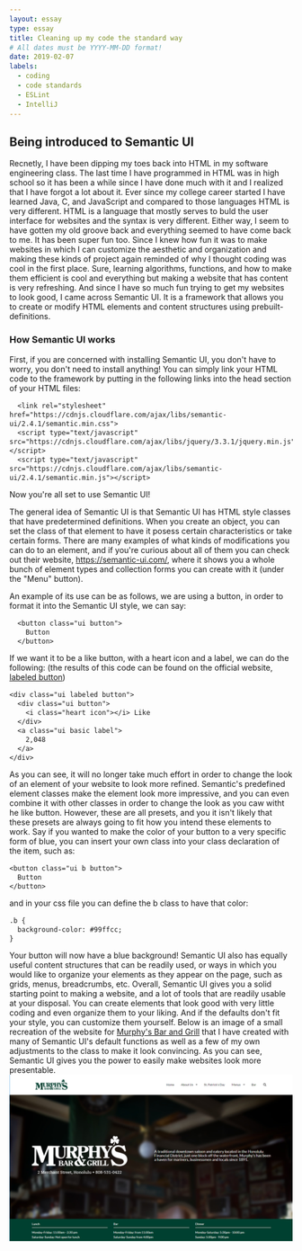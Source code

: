 ```yaml
---
layout: essay
type: essay
title: Cleaning up my code the standard way
# All dates must be YYYY-MM-DD format!
date: 2019-02-07
labels:
  - coding
  - code standards
  - ESLint
  - IntelliJ
---
```


## Being introduced to Semantic UI

  Recnetly, I have been dipping my toes back into HTML in my software engineering class. The last time I have programmed in HTML was in high school so it has been a while since I have done much with it and I realized that I have forgot a lot about it. Ever since my college career started I have learned Java, C, and JavaScript and compared to those languages HTML is very different. HTML is a language that mostly serves to buld the user interface for websites and the syntax is very different. Either way, I seem to have gotten my old groove back and everything seemed to have come back to me. It has been super fun too. Since I knew how fun it was to make websites in which I can customize the aesthetic and organization and making these kinds of project again reminded of why I thought coding was cool in the first place. Sure, learning algorithms, functions, and how to make them efficient is cool and everything but making a website that has content is very refreshing. And since I have so much fun trying to get my websites to look good, I came across Semantic UI. It is a framework that allows you to create or modify HTML elements and content structures using prebuilt-definitions. 
  
### How Semantic UI works

   First, if you are concerned with installing Semantic UI, you don't have to worry, you don't need to install anything! You can simply link your HTML code to the framework by putting in the following links into the head section of your HTML files:
```
  <link rel="stylesheet" href="https://cdnjs.cloudflare.com/ajax/libs/semantic-ui/2.4.1/semantic.min.css">
  <script type="text/javascript" src="https://cdnjs.cloudflare.com/ajax/libs/jquery/3.3.1/jquery.min.js"></script>
  <script type="text/javascript" src="https://cdnjs.cloudflare.com/ajax/libs/semantic-ui/2.4.1/semantic.min.js"></script>
```
Now you're all set to use Semantic UI!

  The general idea of Semantic UI is that Semantic UI has HTML style classes that have predetermined definitions. When you create an object, you can set the class of that element to have it posess certain characteristics or take certain forms. There are many examples of what kinds of modifications you can do to an element, and if you're curious about all of them you can check out their website, <a href="https://semantic-ui.com/">https://semantic-ui.com/</a>, where it shows you a whole bunch of element types and collection forms you can create with it (under the "Menu" button).
  
  An example of its use can be as follows, we are using a button, in order to format it into the Semantic UI style, we can say:
```
  <button class="ui button">
    Button
  </button>
```
If we want it to be a like button, with a heart icon and a label, we can do the following: (the results of this code can be found on the official website, <a href="https://semantic-ui.com/elements/button.html#labeled">labeled button</a>)
```
<div class="ui labeled button">
  <div class="ui button">
    <i class="heart icon"></i> Like
  </div>
  <a class="ui basic label">
    2,048
  </a>
</div>
```
  As you can see, it will no longer take much effort in order to change the look of an element of your website to look more refined. Semantic's predefined element classes make the element look more impressive, and you can even combine it with other classes in order to change the look as you caw witht he like button. However, these are all presets, and you it isn't likely that these presets are always going to fit how you intend these elements to work. Say if you wanted to make the color of your button to a very specific form of blue, you can insert your own class into your class declaration of the item, such as:
  ```
  <button class="ui b button">
    Button
  </button>
  ```
  and in your css file you can define the b class to have that color:
  ```
  .b {
    background-color: #99ffcc;
  }
```
Your button will now have a blue background! Semantic UI also has equally useful content structures that can be readily used, or ways in which you would like to organize your elements as they appear on the page, such as grids, menus, breadcrumbs, etc.
  Overall, Semantic UI gives you a solid starting point to making a website, and a lot of tools that are readily usable at your disposal. You can create elements that look good with very little coding and even organize them to your liking. And if the defaults don't fit your style, you can customize them yourself. Below is an image of a small recreation of the website for <a href="http://murphyshawaii.com/">Murphy's Bar and Grill</a> that I have created with many of Semantic UI's default functions as well as a few of my own adjustments to the class to make it look convincing. As you can see, Semantic UI gives you the power to easily make websites look more presentable.
<img class="ui medium left floated image" src="../images/Murphys.png">
